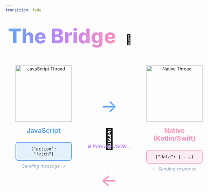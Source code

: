 ```yaml
---
transition: fade
---
```


<div
  v-motion
  :initial="{ x: -80 }"
  :enter="{ x: 0 }"
  :click-3="{ x: 80 }"
  :leave="{ x: 1000 }"
  style="font-size: 4rem; font-weight: 800; padding: 0.5rem; display: inline-block; line-height: 1.2;"
>
  <span style="background: linear-gradient(to right, rgb(96, 165, 250), rgb(192, 132, 252), rgb(251, 146, 188)); -webkit-background-clip: text; -webkit-text-fill-color: transparent; background-clip: text;">The Bridge</span> 
  <span style="font-size: 2rem; margin-left: 1rem;">🐌</span>
</div>

<div style="display: grid; grid-template-columns: 1fr auto 1fr; gap: 3rem; align-items: start; justify-items: center; margin-top: 3rem; padding: 0 2rem;">
  
  <!-- Left: JavaScript -->
  <div style="text-align: center;">
    <img src="/assets/js.webp" alt="JavaScript Thread" style="width: 180px; height: auto; object-fit: contain;" />
    <div style="font-weight: 700; margin-top: 1rem; font-size: 1.3rem; color: rgb(96, 165, 250);">JavaScript</div>
    <div 
      v-click="1"
      style="margin-top: 1.5rem; background: rgba(96, 165, 250, 0.15); border: 2px solid rgb(96, 165, 250); border-radius: 8px; padding: 0.75rem; font-family: monospace; font-size: 0.85rem;"
    >
      {"action": "fetch"}
    </div>
    <div 
      v-click="1"
      style="margin-top: 0.5rem; font-size: 0.9rem; color: rgb(148, 163, 184); font-style: italic;"
    >
      Sending message →
    </div>
  </div>

  <!-- Center: Arrows -->
  <div style="display: flex; flex-direction: column; align-items: center; gap: 4rem; padding-top: 6rem;">
    <span 
      v-click="1"
      style="font-size: 3.5rem; color: rgb(96, 165, 250); transition: all 0.3s ease-in-out;"
    >→</span>
    <div style="display: flex; flex-direction: column; align-items: center; gap: 0.5rem;">
      <div style="font-size: 4rem; margin: -2rem 0;">🌉</div>
      <div 
        v-click="2"
        style="font-size: 1rem; color: rgb(192, 132, 252); font-style: italic; font-weight: 600; white-space: nowrap;"
      >
        ⚙️ Parsing JSON...
      </div>
    </div>
    <span 
      v-click="3"
      style="font-size: 3.5rem; color: rgb(251, 146, 188); transition: all 0.3s ease-in-out;"
    >←</span>
  </div>

  <!-- Right: Native -->
  <div style="text-align: center;">
    <img src="/assets/kotlin.png" alt="Native Thread" style="width: 180px; height: auto; object-fit: contain;" />
    <div style="font-weight: 700; margin-top: 1rem; font-size: 1.3rem; color: rgb(251, 146, 188);">Native (Kotlin/Swift)</div>
    <div 
      v-click="3"
      style="margin-top: 1.5rem; background: rgba(251, 146, 188, 0.15); border: 2px solid rgb(251, 146, 188); border-radius: 8px; padding: 0.75rem; font-family: monospace; font-size: 0.85rem;"
    >
      {"data": [...]}
    </div>
    <div 
      v-click="3"
      style="margin-top: 0.5rem; font-size: 0.9rem; color: rgb(148, 163, 184); font-style: italic;"
    >
      ← Sending response
    </div>
  </div>

</div>

<style scoped>
[v-click] {
  transition: all 0.3s ease-in-out;
}
</style>

<!--
And in the old architecture, this is done via a bridge. The bridge is responsible for facilitating the communication between the JS thread and the native thread. The bridge is responsible for marshalling and unmarshaling the data between the two threads.
How it works is that the JS thread will send a message to the native thread and the native thread will parse the message and execute the corresponding native code. The native thread will then send a response back to the JS thread. So it's bidirectional communication
-->
